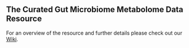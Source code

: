 ## The Curated Gut Microbiome Metabolome Data Resource

For an overview of the resource and further details please check out our [Wiki](https://github.com/borenstein-lab/microbiome-metabolome-curated-data/wiki/The-Curated-Gut-Microbiome-Metabolome-Data-Resource).

